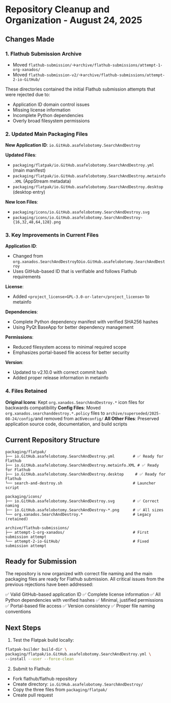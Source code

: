 # Repository Cleanup and Organization - August 24, 2025

## Changes Made

### 1. Flathub Submission Archive

- Moved `flathub-submission/`→`archive/flathub-submissions/attempt-1-org-xanados/`
- Moved `flathub-submission-v2/`→`archive/flathub-submissions/attempt-2-io-GitHub/`

These directories contained the initial Flathub submission attempts that were rejected due to:

- Application ID domain control issues
- Missing license information
- Incomplete Python dependencies
- Overly broad filesystem permissions

### 2. Updated Main Packaging Files

**New Application ID**: `io.GitHub.asafelobotomy.SearchAndDestroy`

**Updated Files**:

- `packaging/flatpak/io.GitHub.asafelobotomy.SearchAndDestroy.yml` (main manifest)
- `packaging/flatpak/io.GitHub.asafelobotomy.SearchAndDestroy.metainfo.XML` (AppStream metadata)
- `packaging/flatpak/io.GitHub.asafelobotomy.SearchAndDestroy.desktop` (desktop entry)

**New Icon Files**:

- `packaging/icons/io.GitHub.asafelobotomy.SearchAndDestroy.svg`
- `packaging/icons/io.GitHub.asafelobotomy.SearchAndDestroy-{16,32,48,64,128}.png`

### 3. Key Improvements in Current Files

**Application ID**:

- Changed from `org.xanados.SearchAndDestroy`to`io.GitHub.asafelobotomy.SearchAndDestroy`
- Uses GitHub-based ID that is verifiable and follows Flathub requirements

**License**:

- Added `<project_license>GPL-3.0-or-later</project_license>` to metainfo

**Dependencies**:

- Complete Python dependency manifest with verified SHA256 hashes
- Using PyQt BaseApp for better dependency management

**Permissions**:

- Reduced filesystem access to minimal required scope
- Emphasizes portal-based file access for better security

**Version**:

- Updated to v2.10.0 with correct commit hash
- Added proper release information in metainfo

### 4. Files Retained

**Original Icons**: Kept `org.xanados.SearchAndDestroy.*` icon files for backwards compatibility
**Config Files**: Moved `org.xanados.searchanddestroy.*.policy` files to
`archive/superseded/2025-08-24/config/`and removed from active`config/`
**All Other Files**: Preserved application source code, documentation, and build scripts

## Current Repository Structure

```text
packaging/flatpak/
├── io.GitHub.asafelobotomy.SearchAndDestroy.yml        # ✅ Ready for Flathub
├── io.GitHub.asafelobotomy.SearchAndDestroy.metainfo.XML # ✅ Ready for Flathub
├── io.GitHub.asafelobotomy.SearchAndDestroy.desktop     # ✅ Ready for Flathub
└── search-and-destroy.sh                               # Launcher script

packaging/icons/
├── io.GitHub.asafelobotomy.SearchAndDestroy.svg        # ✅ Correct naming
├── io.GitHub.asafelobotomy.SearchAndDestroy-*.png      # ✅ All sizes
└── org.xanados.SearchAndDestroy.*                      # Legacy (retained)

archive/flathub-submissions/
├── attempt-1-org-xanados/                              # First submission attempt
└── attempt-2-io-GitHub/                                # Fixed submission attempt
```

## Ready for Submission

The repository is now organized with correct file naming and the main packaging
files are ready for Flathub submission. All critical issues from the previous
rejections have been addressed:

✅ Valid GitHub-based application ID
✅ Complete license information
✅ All Python dependencies with verified hashes
✅ Minimal, justified permissions
✅ Portal-based file access
✅ Version consistency
✅ Proper file naming conventions

## Next Steps

1. Test the Flatpak build locally:

  ```bash
  flatpak-builder build-dir \
  packaging/flatpak/io.GitHub.asafelobotomy.SearchAndDestroy.yml \
  --install --user --force-clean
  ```

2. Submit to Flathub:
- Fork flathub/flathub repository
- Create directory: `io.GitHub.asafelobotomy.SearchAndDestroy/`
- Copy the three files from `packaging/flatpak/`
- Create pull request
